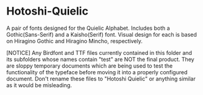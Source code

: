 # Hotoshi-Quielic
A pair of fonts designed for the Quielic Alphabet. Includes both a Gothic(Sans-Serif) and a Kaisho(Serif) font. Visual design for each is based on Hiragino Gothic and Hiragino Mincho, respectively.

[NOTICE]
Any Birdfont and TTF files currently contained in this folder and its subfolders whose names contain "test" are NOT the final product. They are sloppy temporary documents which are being used to test the functionality of the typeface before moving it into a properly configured document. Don't rename these files to "Hotoshi Quielic" or anything similar as it would be misleading.